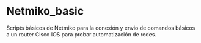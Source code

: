# Netmiko_basic
Scripts básicos de Netmiko para la conexión y envio de comandos básicos a un router Cisco IOS para probar automatización de redes.
